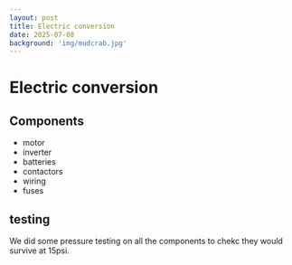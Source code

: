 ```yaml
---
layout: post
title: Electric conversion
date: 2025-07-08
background: 'img/mudcrab.jpg'
---
```


# Electric conversion

## Components

- motor
- inverter
- batteries
- contactors
- wiring
- fuses

## testing

We did some pressure testing on all the components to chekc they would survive at 15psi.
